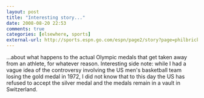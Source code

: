 ```yaml
---
layout: post  
title: "Interesting story..."  
date: 2008-08-20 22:53  
comments: true  
categories: [elsewhere, sports]
external-url: http://sports.espn.go.com/espn/page2/story?page=philbrick/080820&amp;lpos=spotlight&amp;lid=tab4pos1
---
```


...about what happens to the actual Olympic medals that get taken away from an athlete, for whatever reason. Interesting side note: while I had a vague idea of the controversy involving the US men's basketball team losing the gold medal in 1972, I did not know that to this day the US has refused to accept the silver medal and the medals remain in a vault in Switzerland.
